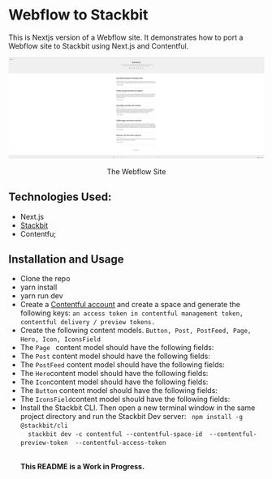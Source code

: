 # Webflow to Stackbit

This is Nextjs version of a Webflow site. It demonstrates how to port a Webflow site to Stackbit using Next.js and Contentful.

![](/docs/images/Screenshot%202022-09-23%20at%2011.27.10%20AM.png)


<p align="center">The Webflow Site</p>


## Technologies Used:

- Next.js
- [Stackbit](https://stackbit.com)
- Contentfu;

## Installation and Usage

<ul class="text-field">
<li> Clone the repo</li>
<li>yarn install</li>
<li>yarn run dev</li>
<li>Create a <a href="https://contentul.com">Contentful account</a> and create a space and generate the following keys: <code>an access token in contentful management token, contentful delivery / preview tokens.</code></li>
<li>Create the following content models. <code>Button, Post, PostFeed, Page, Hero, Icon, IconsField</code></li>
<li>The <code>Page </code> content model should have the following fields:</li>
<li>The <code>Post</code> content model should have the following fields:</li>
<li>The <code>PostFeed</code> content model should have the following fields:</li>
<li>The <code>Hero</code>content model should have the following fields:</li>
<li>The <code>Icon</code>content model should have the following fields:</li>
<li>The <code>Button</code> content model should have the following fields:</li>
<li>The <code>IconsField</code>content model should have the following fields:</li>
<li>Install the Stackbit CLI. Then open a new terminal window in the same project directory and run the Stackbit Dev server:
  <code> npm install -g @stackbit/cli
  stackbit dev -c contentful --contentful-space-id <space_id> --contentful-preview-token <preview_token> --contentful-access-token <access_token>
  </code>
</li>
</p>

<strong>This README is a Work in Progress.</strong>
